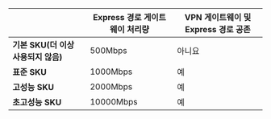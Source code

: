 | | **Express 경로 게이트웨이 처리량** | **VPN 게이트웨이 및 Express 경로 공존**|
|-------------------------------------|-------------------------------------|-----------------------------------------|
| **기본 SKU(더 이상 사용되지 않음)** | 500Mbps | 아니요 |
| **표준 SKU** | 1000Mbps | 예 |
| **고성능 SKU** | 2000Mbps | 예 |
| **초고성능 SKU** | 10000Mbps | 예 |

<!---HONumber=AcomDC_0928_2016-->